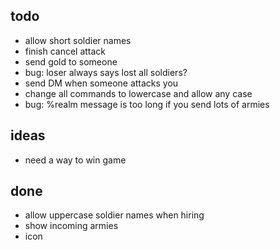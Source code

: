 ## todo

- allow short soldier names
- finish cancel attack
- send gold to someone
- bug: loser always says lost all soldiers?
- send DM when someone attacks you
- change all commands to lowercase and allow any case
- bug: %realm message is too long if you send lots of armies


## ideas

- need a way to win game


## done

- allow uppercase soldier names when hiring
- show incoming armies
- icon
